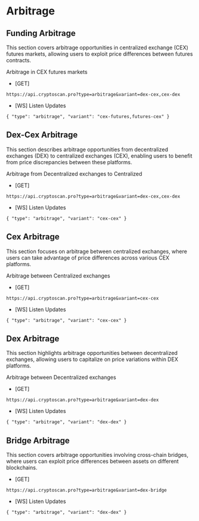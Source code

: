 # Arbitrage

## Funding Arbitrage

This section covers arbitrage opportunities in centralized exchange (CEX) futures markets, allowing users to exploit price differences between futures contracts.

Arbitrage in CEX futures markets

- [GET]

```
https://api.cryptoscan.pro?type=arbitrage&variant=dex-cex,cex-dex
```

- [WS] Listen Updates

```
{ "type": "arbitrage", "variant": "cex-futures,futures-cex" }
```

## Dex-Cex Arbitrage

This section describes arbitrage opportunities from decentralized exchanges (DEX) to centralized exchanges (CEX), enabling users to benefit from price discrepancies between these platforms.

Arbitrage from Decentralized exchanges to Centralized

- [GET]

```
https://api.cryptoscan.pro?type=arbitrage&variant=dex-cex,cex-dex
```

- [WS] Listen Updates

```
{ "type": "arbitrage", "variant": "cex-cex" }
```

## Cex Arbitrage

This section focuses on arbitrage between centralized exchanges, where users can take advantage of price differences across various CEX platforms.

Arbitrage between Centralized exchanges

- [GET]

```
https://api.cryptoscan.pro?type=arbitrage&variant=cex-cex
```

- [WS] Listen Updates
```
{ "type": "arbitrage", "variant": "cex-cex" }
```

## Dex Arbitrage

This section highlights arbitrage opportunities between decentralized exchanges, allowing users to capitalize on price variations within DEX platforms.

Arbitrage between Decentralized exchanges

- [GET]

```
https://api.cryptoscan.pro?type=arbitrage&variant=dex-dex
```

- [WS] Listen Updates

```
{ "type": "arbitrage", "variant": "dex-dex" }
```

## Bridge Arbitrage

This section covers arbitrage opportunities involving cross-chain bridges, where users can exploit price differences between assets on different blockchains.

- [GET]

```
https://api.cryptoscan.pro?type=arbitrage&variant=dex-bridge
```

- [WS] Listen Updates

```
{ "type": "arbitrage", "variant": "dex-dex" }
```
